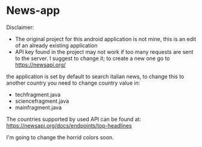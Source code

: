 # News-app

Disclaimer:
- The original project for this android application is not mine, this is an edit of an already existing application
- API key found in the project may not work if too many requests are sent to the server. I suggest to change it; to create a new one go to https://newsapi.org/

the application is set by default to search italian news, to change this to another country you need to change country value in:
- techfragment.java
- sciencefragment.java
- mainfragment.java

The countries supported by used API can be found at: https://newsapi.org/docs/endpoints/top-headlines

I'm going to change the horrid colors soon.
